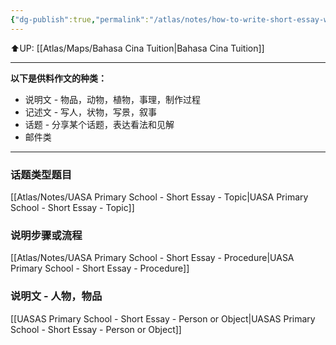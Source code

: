 ```yaml
---
{"dg-publish":true,"permalink":"/atlas/notes/how-to-write-short-essay-with-materials-provided/","noteIcon":""}
---
```


⬆️UP: [[Atlas/Maps/Bahasa Cina Tuition\|Bahasa Cina Tuition]]

---

**以下是供料作文的种类：**
- 说明文 - 物品，动物，植物，事理，制作过程
- 记述文 - 写人，状物，写景，叙事
- 话题 - 分享某个话题，表达看法和见解
- 邮件类

---
### 话题类型题目
[[Atlas/Notes/UASA Primary School - Short Essay - Topic\|UASA Primary School - Short Essay - Topic]]

### 说明步骤或流程
[[Atlas/Notes/UASA Primary School - Short Essay - Procedure\|UASA Primary School - Short Essay - Procedure]]

### 说明文 - 人物，物品
[[UASAS Primary School - Short Essay - Person or Object\|UASAS Primary School - Short Essay - Person or Object]]

